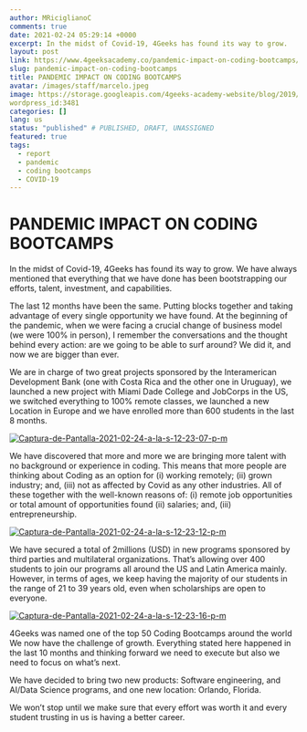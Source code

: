 ```yaml
---
author: MRiciglianoC
comments: true
date: 2021-02-24 05:29:14 +0000
excerpt: In the midst of Covid-19, 4Geeks has found its way to grow. 
layout: post
link: https://www.4geeksacademy.co/pandemic-impact-on-coding-bootcamps/
slug: pandemic-impact-on-coding-bootcamps
title: PANDEMIC IMPACT ON CODING BOOTCAMPS 
avatar: /images/staff/marcelo.jpeg
image: https://storage.googleapis.com/4geeks-academy-website/blog/2019/03/MAIN-BLOG-1024x270.jpg
wordpress_id:3481
categories: []
lang: us
status: "published" # PUBLISHED, DRAFT, UNASSIGNED
featured: true
tags: 
  - report
  - pandemic 
  - coding bootcamps 
  - COVID-19
---
```


# PANDEMIC IMPACT ON CODING BOOTCAMPS 

In the midst of Covid-19, 4Geeks has found its way to grow. We have always mentioned that everything that we have done has been bootstrapping our efforts, talent, investment, and capabilities. 

The last 12 months have been the same. Putting blocks together and taking advantage of every single opportunity we have found. At the beginning of the pandemic, when we were facing a crucial change of business model (we were 100% in person), I remember the conversations and the thought behind every action: are we going to be able to surf around? We did it, and now we are bigger than ever.

We are in charge of two great projects sponsored by the Interamerican Development Bank (one with Costa Rica and the other one in Uruguay), we launched a new project with Miami Dade College and JobCorps in the US, we switched everything to 100% remote classes, we launched a new Location in Europe and we have enrolled more than 600 students in the last 8 months. 


<a href="https://ibb.co/kcgZSxV"><img src="https://i.ibb.co/j4vtrT9/Captura-de-Pantalla-2021-02-24-a-la-s-12-23-07-p-m.png" alt="Captura-de-Pantalla-2021-02-24-a-la-s-12-23-07-p-m" border="0"></a>


We have discovered that more and more we are bringing more talent with no background or experience in coding. This means that more people are thinking about Coding as an option for (i) working remotely; (ii) grown industry; and, (iii) not as affected by Covid as any other industries. All of these together with the well-known reasons of: (i) remote job opportunities or total amount of opportunities found (ii) salaries; and, (iii) entrepreneurship.


<a href="https://ibb.co/30jzkY4"><img src="https://i.ibb.co/WcMtspG/Captura-de-Pantalla-2021-02-24-a-la-s-12-23-12-p-m.png" alt="Captura-de-Pantalla-2021-02-24-a-la-s-12-23-12-p-m" border="0"></a>


We have secured a total of 2millions (USD) in new programs sponsored by third parties and multilateral organizations. That’s allowing over 400 students to join our programs all around the US and Latin America mainly. However, in terms of ages, we keep having the majority of our students in the range of 21 to 39 years old, even when scholarships are open to everyone. 


<a href="https://ibb.co/7Rr7bNR"><img src="https://i.ibb.co/z7PKNH7/Captura-de-Pantalla-2021-02-24-a-la-s-12-23-16-p-m.png" alt="Captura-de-Pantalla-2021-02-24-a-la-s-12-23-16-p-m" border="0"></a>


4Geeks was named one of the top 50 Coding Bootcamps around the world We now have the challenge of growth. Everything stated here happened in the last 10 months and thinking forward we need to execute but also we need to focus on what’s next. 

We have decided to bring two new products: Software engineering, and AI/Data Science programs, and one new location: Orlando, Florida. 

We won’t stop until we make sure that every effort was worth it and every student trusting in us is having a better career. 
